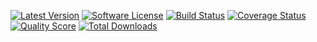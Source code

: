 [![Latest Version](https://img.shields.io/github/release/jyggen/address.svg?style=flat-square)](https://github.com/jyggen/address/releases)
[![Software License](https://img.shields.io/badge/license-MIT-brightgreen.svg?style=flat-square)](LICENSE.md)
[![Build Status](https://img.shields.io/travis/jyggen/address/master.svg?style=flat-square)](https://travis-ci.org/jyggen/address)
[![Coverage Status](https://img.shields.io/scrutinizer/coverage/g/jyggen/address.svg?style=flat-square)](https://scrutinizer-ci.com/g/jyggen/address/code-structure)
[![Quality Score](https://img.shields.io/scrutinizer/g/jyggen/address.svg?style=flat-square)](https://scrutinizer-ci.com/g/jyggen/address)
[![Total Downloads](https://img.shields.io/packagist/dt/boo/address.svg?style=flat-square)](https://packagist.org/packages/boo/address)
